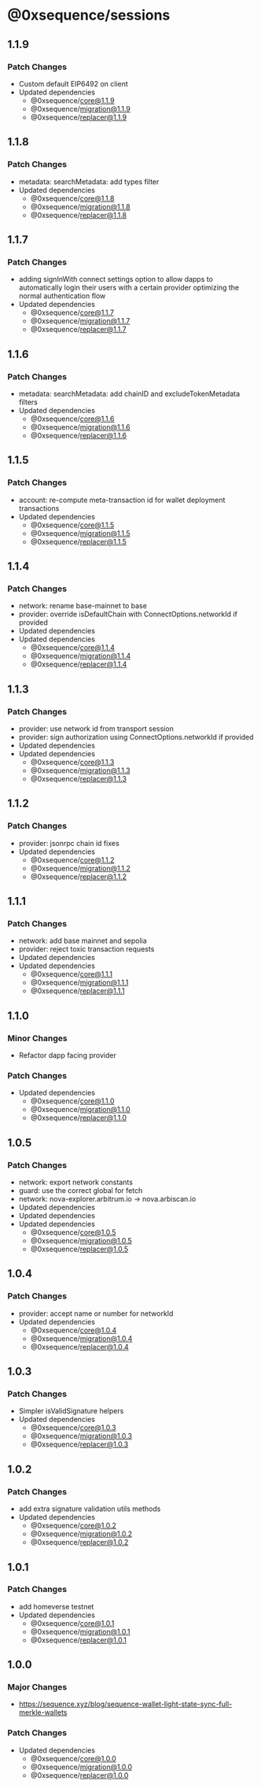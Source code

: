 # @0xsequence/sessions

## 1.1.9

### Patch Changes

- Custom default EIP6492 on client
- Updated dependencies
  - @0xsequence/core@1.1.9
  - @0xsequence/migration@1.1.9
  - @0xsequence/replacer@1.1.9

## 1.1.8

### Patch Changes

- metadata: searchMetadata: add types filter
- Updated dependencies
  - @0xsequence/core@1.1.8
  - @0xsequence/migration@1.1.8
  - @0xsequence/replacer@1.1.8

## 1.1.7

### Patch Changes

- adding signInWith connect settings option to allow dapps to automatically login their users with a certain provider optimizing the normal authentication flow
- Updated dependencies
  - @0xsequence/core@1.1.7
  - @0xsequence/migration@1.1.7
  - @0xsequence/replacer@1.1.7

## 1.1.6

### Patch Changes

- metadata: searchMetadata: add chainID and excludeTokenMetadata filters
- Updated dependencies
  - @0xsequence/core@1.1.6
  - @0xsequence/migration@1.1.6
  - @0xsequence/replacer@1.1.6

## 1.1.5

### Patch Changes

- account: re-compute meta-transaction id for wallet deployment transactions
- Updated dependencies
  - @0xsequence/core@1.1.5
  - @0xsequence/migration@1.1.5
  - @0xsequence/replacer@1.1.5

## 1.1.4

### Patch Changes

- network: rename base-mainnet to base
- provider: override isDefaultChain with ConnectOptions.networkId if provided
- Updated dependencies
- Updated dependencies
  - @0xsequence/core@1.1.4
  - @0xsequence/migration@1.1.4
  - @0xsequence/replacer@1.1.4

## 1.1.3

### Patch Changes

- provider: use network id from transport session
- provider: sign authorization using ConnectOptions.networkId if provided
- Updated dependencies
- Updated dependencies
  - @0xsequence/core@1.1.3
  - @0xsequence/migration@1.1.3
  - @0xsequence/replacer@1.1.3

## 1.1.2

### Patch Changes

- provider: jsonrpc chain id fixes
- Updated dependencies
  - @0xsequence/core@1.1.2
  - @0xsequence/migration@1.1.2
  - @0xsequence/replacer@1.1.2

## 1.1.1

### Patch Changes

- network: add base mainnet and sepolia
- provider: reject toxic transaction requests
- Updated dependencies
- Updated dependencies
  - @0xsequence/core@1.1.1
  - @0xsequence/migration@1.1.1
  - @0xsequence/replacer@1.1.1

## 1.1.0

### Minor Changes

- Refactor dapp facing provider

### Patch Changes

- Updated dependencies
  - @0xsequence/core@1.1.0
  - @0xsequence/migration@1.1.0
  - @0xsequence/replacer@1.1.0

## 1.0.5

### Patch Changes

- network: export network constants
- guard: use the correct global for fetch
- network: nova-explorer.arbitrum.io -> nova.arbiscan.io
- Updated dependencies
- Updated dependencies
- Updated dependencies
  - @0xsequence/core@1.0.5
  - @0xsequence/migration@1.0.5
  - @0xsequence/replacer@1.0.5

## 1.0.4

### Patch Changes

- provider: accept name or number for networkId
- Updated dependencies
  - @0xsequence/core@1.0.4
  - @0xsequence/migration@1.0.4
  - @0xsequence/replacer@1.0.4

## 1.0.3

### Patch Changes

- Simpler isValidSignature helpers
- Updated dependencies
  - @0xsequence/core@1.0.3
  - @0xsequence/migration@1.0.3
  - @0xsequence/replacer@1.0.3

## 1.0.2

### Patch Changes

- add extra signature validation utils methods
- Updated dependencies
  - @0xsequence/core@1.0.2
  - @0xsequence/migration@1.0.2
  - @0xsequence/replacer@1.0.2

## 1.0.1

### Patch Changes

- add homeverse testnet
- Updated dependencies
  - @0xsequence/core@1.0.1
  - @0xsequence/migration@1.0.1
  - @0xsequence/replacer@1.0.1

## 1.0.0

### Major Changes

- https://sequence.xyz/blog/sequence-wallet-light-state-sync-full-merkle-wallets

### Patch Changes

- Updated dependencies
  - @0xsequence/core@1.0.0
  - @0xsequence/migration@1.0.0
  - @0xsequence/replacer@1.0.0
